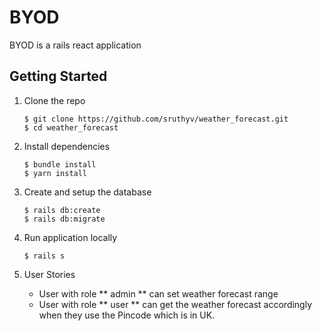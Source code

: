 # BYOD

BYOD is a rails react application

## Getting Started

1. Clone the repo

   ```
   $ git clone https://github.com/sruthyv/weather_forecast.git
   $ cd weather_forecast
   ```

2. Install dependencies

   ```
   $ bundle install
   $ yarn install
   ```

3. Create and setup the database

   ```
   $ rails db:create
   $ rails db:migrate

   ```

4. Run application locally

   ```
   $ rails s

   ```

6. User Stories

   - User with role ** admin ** can set weather forecast range
   - User with role ** user ** can get the weather forecast accordingly when they use the Pincode which is in UK.

